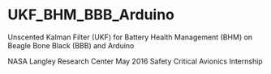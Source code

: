 # UKF_BHM_BBB_Arduino
Unscented Kalman Filter (UKF) for Battery Health Management (BHM) on Beagle Bone Black (BBB) and Arduino

NASA Langley Research Center May 2016 Safety Critical Avionics Internship

